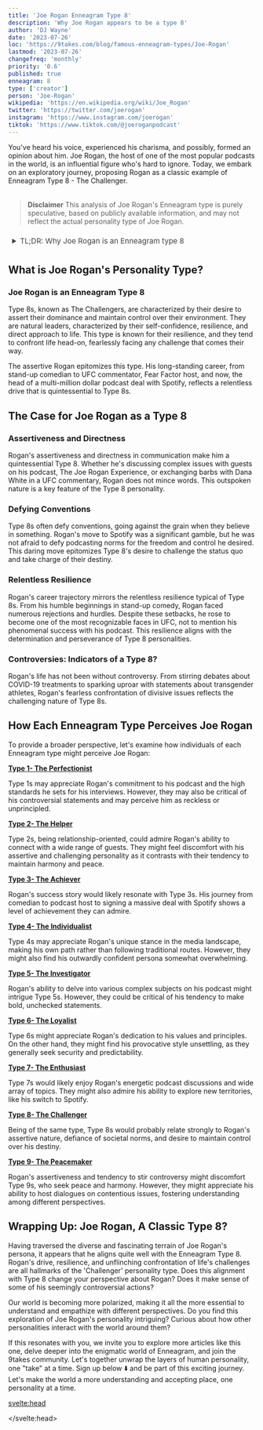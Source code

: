 ```yaml
---
title: 'Joe Rogan Enneagram Type 8'
description: 'Why Joe Rogan appears to be a type 8'
author: 'DJ Wayne'
date: '2023-07-26'
loc: 'https://9takes.com/blog/famous-enneagram-types/Joe-Rogan'
lastmod: '2023-07-26'
changefreq: 'monthly'
priority: '0.6'
published: true
enneagram: 8
type: ['creator']
person: 'Joe-Rogan'
wikipedia: 'https://en.wikipedia.org/wiki/Joe_Rogan'
twitter: 'https://twitter.com/joerogan'
instagram: 'https://www.instagram.com/joerogan'
tiktok: 'https://www.tiktok.com/@joeroganpodcast'
---
```


<!-- notes: bring up wife, podcast, net worth, height, age, spotify, fear factor, ufc, dana white, "joe rogan with family" -->

<script>
	import  PopCard  from "../../../lib/components/atoms/PopCard.svelte";
</script>

<p class="firstLetter">You've heard his voice, experienced his charisma, and possibly, formed an opinion about him. Joe Rogan, the host of one of the most popular podcasts in the world, is an influential figure who's hard to ignore. Today, we embark on an exploratory journey, proposing Rogan as a classic example of Enneagram Type 8 - The Challenger.</p>

<div
	style="display: flex;
    justify-content: center;
    margin: 1rem 0;
	"
>
	<PopCard
		image={`/types/8s/${'Joe-Rogan'}.webp`}
		showIcon={false}
		displayText="Joe Rogan"
		subtext=""
	/>
</div>

> **Disclaimer** This analysis of Joe Rogan's Enneagram type is purely speculative, based on publicly available information, and may not reflect the actual personality type of Joe Rogan.



<details>
<summary class="accordion">TL;DR: Why Joe Rogan is an Enneagram type 8 </summary>
<div class="panel">
<ul>
<li><b>Fearless Challenger -</b> Joe Rogan, known for his wildly popular podcast, The Joe Rogan Experience, exemplifies an Enneagram Type 8, the Challenger. His assertive communication style, willingness to confront complex issues, and daring choices, like his move to Spotify, showcase his desire to assert dominance and maintain control - classic traits of Type 8.
</li>
<li><b>Unyielding Resilience -</b> Behind the scenes, Rogan embodies the relentless resilience typical of Type 8s. From his early stand-up comedy days through numerous rejections to the top of podcasting fame, his unwavering determination and persistent resilience illustrate the perseverance of this personality type.
</li>
<li><b>Fearless Confrontation -</b> Rogan's life has its share of controversy, from sparking debates about COVID-19 treatments to statements about transgender athletes. These fearless confrontations with divisive issues reflect Type 8's childhood wounds, stemming from a fear of being controlled or harmed by others. This insight into Rogan's actions may help us empathize with his controversial stance.
</li>
<li><b>Desire for Control -</b> Rogan's actions can be traced back to the core motivation of Enneagram Type 8 - a desire for control and self-reliance. His trajectory from UFC commentator to his gamble with Spotify reflects a drive for personal autonomy and control over his destiny, quintessential Type 8 traits.
</li>
</ul>
  </div>
</details>

## What is Joe Rogan's Personality Type?

### Joe Rogan is an Enneagram Type 8

Type 8s, known as The Challengers, are characterized by their desire to assert their dominance and maintain control over their environment. They are natural leaders, characterized by their self-confidence, resilience, and direct approach to life. This type is known for their resilience, and they tend to confront life head-on, fearlessly facing any challenge that comes their way.

The assertive Rogan epitomizes this type. His long-standing career, from stand-up comedian to UFC commentator, Fear Factor host, and now, the head of a multi-million dollar podcast deal with Spotify, reflects a relentless drive that is quintessential to Type 8s.

## The Case for Joe Rogan as a Type 8

### Assertiveness and Directness

Rogan's assertiveness and directness in communication make him a quintessential Type 8. Whether he's discussing complex issues with guests on his podcast, The Joe Rogan Experience, or exchanging barbs with Dana White in a UFC commentary, Rogan does not mince words. This outspoken nature is a key feature of the Type 8 personality.

### Defying Conventions

Type 8s often defy conventions, going against the grain when they believe in something. Rogan's move to Spotify was a significant gamble, but he was not afraid to defy podcasting norms for the freedom and control he desired. This daring move epitomizes Type 8's desire to challenge the status quo and take charge of their destiny.

### Relentless Resilience

Rogan's career trajectory mirrors the relentless resilience typical of Type 8s. From his humble beginnings in stand-up comedy, Rogan faced numerous rejections and hurdles. Despite these setbacks, he rose to become one of the most recognizable faces in UFC, not to mention his phenomenal success with his podcast. This resilience aligns with the determination and perseverance of Type 8 personalities.

### Controversies: Indicators of a Type 8?

Rogan's life has not been without controversy. From stirring debates about COVID-19 treatments to sparking uproar with statements about transgender athletes, Rogan's fearless confrontation of divisive issues reflects the challenging nature of Type 8s.

## How Each Enneagram Type Perceives Joe Rogan

To provide a broader perspective, let's examine how individuals of each Enneagram type might perceive Joe Rogan:

<article>
	<a href="/blog/enneagram/enneagram-type-1"><b>Type 1- The Perfectionist</b></a>
  <p>Type 1s may appreciate Rogan's commitment to his podcast and the high standards he sets for his interviews. However, they may also be critical of his controversial statements and may perceive him as reckless or unprincipled.</p>
</article>
<article>
	<a href="/blog/enneagram/enneagram-type-2"><b>Type 2- The Helper</b></a>
  <p>Type 2s, being relationship-oriented, could admire Rogan's ability to connect with a wide range of guests. They might feel discomfort with his assertive and challenging personality as it contrasts with their tendency to maintain harmony and peace.</p>
</article>
<article>
	<a href="/blog/enneagram/enneagram-type-3"><b>Type 3- The Achiever</b></a>
  <p>Rogan's success story would likely resonate with Type 3s. His journey from comedian to podcast host to signing a massive deal with Spotify shows a level of achievement they can admire.</p>
</article>
<article>
	<a href="/blog/enneagram/enneagram-type-4"><b>Type 4- The Individualist</b></a>
  <p>Type 4s may appreciate Rogan's unique stance in the media landscape, making his own path rather than following traditional routes. However, they might also find his outwardly confident persona somewhat overwhelming.</p>
</article>
<article>
	<a href="/blog/enneagram/enneagram-type-5"><b>Type 5- The Investigator</b></a>
  <p>Rogan's ability to delve into various complex subjects on his podcast might intrigue Type 5s. However, they could be critical of his tendency to make bold, unchecked statements.</p>
</article>
<article>
	<a href="/blog/enneagram/enneagram-type-6"><b>Type 6- The Loyalist</b></a>
  <p>Type 6s might appreciate Rogan's dedication to his values and principles. On the other hand, they might find his provocative style unsettling, as they generally seek security and predictability.</p>
</article>
<article>
	<a href="/blog/enneagram/enneagram-type-7"><b>Type 7- The Enthusiast</b></a>
	<p>Type 7s would likely enjoy Rogan's energetic podcast discussions and wide array of topics. They might also admire his ability to explore new territories, like his switch to Spotify.</p>
</article>
<article>
	<a href="/blog/enneagram/enneagram-type-8"><b>Type 8- The Challenger</b></a>
	<p>Being of the same type, Type 8s would probably relate strongly to Rogan's assertive nature, defiance of societal norms, and desire to maintain control over his destiny.</p>
</article>
<article>
	<a href="/blog/enneagram/enneagram-type-9"><b>Type 9- The Peacemaker</b></a>
	<p>Rogan's assertiveness and tendency to stir controversy might discomfort Type 9s, who seek peace and harmony. However, they might appreciate his ability to host dialogues on contentious issues, fostering understanding among different perspectives.</p>
</article>

## Wrapping Up: Joe Rogan, A Classic Type 8?

Having traversed the diverse and fascinating terrain of Joe Rogan's persona, it appears that he aligns quite well with the Enneagram Type 8. Rogan's drive, resilience, and unflinching confrontation of life's challenges are all hallmarks of the 'Challenger' personality type. Does this alignment with Type 8 change your perspective about Rogan? Does it make sense of some of his seemingly controversial actions?

Our world is becoming more polarized, making it all the more essential to understand and empathize with different perspectives. Do you find this exploration of Joe Rogan's personality intriguing? Curious about how other personalities interact with the world around them?

If this resonates with you, we invite you to explore more articles like this one, delve deeper into the enigmatic world of Enneagram, and join the 9takes community. Let's together unwrap the layers of human personality, one "take" at a time. Sign up below ⬇️ and be part of this exciting journey. Let's make the world a more understanding and accepting place, one personality at a time.

<svelte:head>

<script type="application/ld+json">
	{
  "@context": "http://schema.org",
  "@graph": [
    {
      "@type": "Article",
      "articleBody": "This article delves into Joe Rogan's personality traits through the lens of the Enneagram Type 8. It examines various facets of Joe's life, career, and perspectives that exemplify Type 8 traits. The key points discuss Joe's assertive and bold nature, his inner world, a prominent controversy, and his core motivations.",
      "creator" : ["DJ Wayne"],
"author": {
        "@type": "Person",
        "name": "DJ Wayne",
        "sameAs": [
          {
            "@id": "https://www.instagram.com/djwayne3/"
},
{
"@id": "https://www.youtube.com/@djwayne3"
          },
          {
            "@id": "https://www.linkedin.com/in/davidtwayne/"
          },
          {
            "@id": "https://twitter.com/djwayne3"
          }
        ]
      },
      "dateModified": {
        "@type": "Date",
        "@value": "2023-07-26"
      },
      "datePublished": {
        "@type": "Date",
        "@value": "2023-07-26"
      },
      "description": "This blog post explores why Joe Rogan might be an Enneagram Type 8. It discusses his personality traits, his daily routine, a significant controversy, and how all these aspects connect to the core attributes of a Type 8.",
      "headline": "Understanding Joe Rogan: A Deep Dive Into His Enneagram Type 8 Personality",
      "image": {
        "@type": "ImageObject",
        "height": 800,
        "url": {
          "@id": "https://9takes.com/types/8s/Joe-Rogan.webp"
        },
        "width": 1200
      },
      "mainEntityOfPage": {
        "@id": "https://9takes.com/blog/famous-enneagram-types/Joe-Rogan",
        "@type": "WebPage"
      },
      "mentions": {
        "@type": "Person",
        "name": "Joe Rogan",
        "sameAs": [
          {
            "@id": "https://en.wikipedia.org/wiki/Joe_Rogan"
          },
          {
            "@id": "https://twitter.com/joerogan"
          },
          {
            "@id": "https://www.instagram.com/joerogan/"
          },
          {
            "@id": "https://open.spotify.com/show/4rOoJ6Egrf8K2IrywzwOMk"
          }
        ]
      },
      "publisher": {
        "@type": "Organization",
        "sameAs": [
          {
            "@id": "https://www.instagram.com/9takesdotcom/"
          },
          {
            "@id": "https://twitter.com/9takesdotcom"
          }
        ],
        "logo": {
          "@type": "ImageObject",
          "url": {
            "@id": "https://9takes.com/brand/darkRubix.png"
          }
        },
        "name": "9takes"
      }
    },
    {
      "@type": "FAQPage",
      "mainEntity": [
        {
          "@type": "Question",
          "acceptedAnswer": {
            "@type": "Answer",
            "text": "Joe Rogan exemplifies many characteristics of Enneagram Type 8 personalities. His boldness, assertiveness, desire for control and influence, and tendency to challenge societal norms are all traits typically associated with this Enneagram type."
          },
          "name": "Why is Joe Rogan considered an Enneagram Type 8?"
        },
        {
          "@type": "Question",
          "acceptedAnswer": {
            "@type": "Answer",
            "text": "Rogan's unfiltered podcast discussions, willingness to engage with diverse perspectives, and his ability to push back against conventional wisdom are all indicative of his Type 8 personality. His move to Spotify also demonstrates a desire to control his own destiny, a common trait of Type 8s."
          },
          "name": "What are some examples of Joe Rogan's Type 8 characteristics?"
        },
		{
          "@type": "Question",
          "acceptedAnswer": {
            "@type": "Answer",
            "text": "Joe Rogan is known for his assertive, bold, and sometimes controversial nature. He is unafraid to confront issues head-on and values his autonomy highly. These descriptions are based on public perception and his portrayed image in the media. To know his exact personality, one would have to know him personally."
          },
          "name": "What is Joe Rogan's personality?"
        },
		{
          "@type": "Question",
          "acceptedAnswer": {
            "@type": "Answer",
            "text": "Joe Rogan is an Enneagram type 8, also known as The Challenger. This Enneagram type is assertive, protective, and driven, often motivated by a desire to remain in control and to resist any form of control by others. This assessment is based on public information and not directly confirmed by Joe Rogan himself."
          },
          "name": "What is Joe Rogan's Enneagram type?"
        }
      ]
    }
  ]
}
</script>

</svelte:head>

<style lang="scss">
  .accordion {
    color: #444;
    cursor: pointer;
    padding: 0.5rem;
    border: none;
    text-align: left;
    outline: none;
    font-size: 15px;
    transition: 0.4s;
  }

  .accordion:hover {
    background-color: var(--color-theme-purple-v);
    color: var(--color-theme-purple);
  }

  /*.panel:hover {

    background-color: #ccc;

}*/

  .panel {
    padding: 18px;
    /*display: none;*/
    background-color: white;
    overflow: hidden;

  }
</style>

